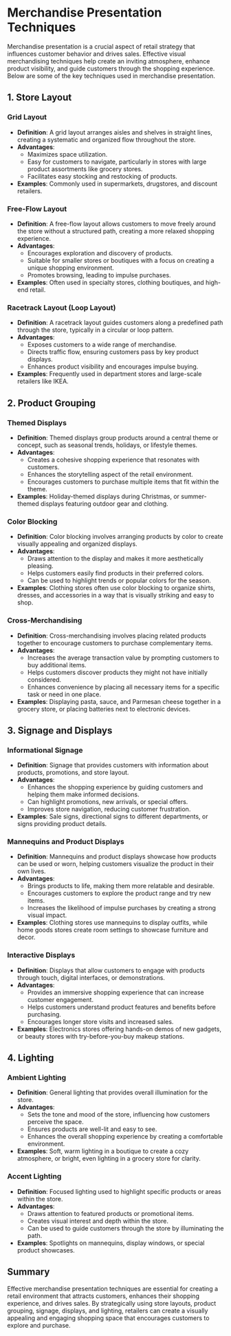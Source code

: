 # Merchandise Presentation Techniques

Merchandise presentation is a crucial aspect of retail strategy that influences customer behavior and drives sales. Effective visual merchandising techniques help create an inviting atmosphere, enhance product visibility, and guide customers through the shopping experience. Below are some of the key techniques used in merchandise presentation.

## 1. Store Layout

### Grid Layout
- **Definition**: A grid layout arranges aisles and shelves in straight lines, creating a systematic and organized flow throughout the store.
- **Advantages**:
  - Maximizes space utilization.
  - Easy for customers to navigate, particularly in stores with large product assortments like grocery stores.
  - Facilitates easy stocking and restocking of products.
- **Examples**: Commonly used in supermarkets, drugstores, and discount retailers.

### Free-Flow Layout
- **Definition**: A free-flow layout allows customers to move freely around the store without a structured path, creating a more relaxed shopping experience.
- **Advantages**:
  - Encourages exploration and discovery of products.
  - Suitable for smaller stores or boutiques with a focus on creating a unique shopping environment.
  - Promotes browsing, leading to impulse purchases.
- **Examples**: Often used in specialty stores, clothing boutiques, and high-end retail.

### Racetrack Layout (Loop Layout)
- **Definition**: A racetrack layout guides customers along a predefined path through the store, typically in a circular or loop pattern.
- **Advantages**:
  - Exposes customers to a wide range of merchandise.
  - Directs traffic flow, ensuring customers pass by key product displays.
  - Enhances product visibility and encourages impulse buying.
- **Examples**: Frequently used in department stores and large-scale retailers like IKEA.

## 2. Product Grouping

### Themed Displays
- **Definition**: Themed displays group products around a central theme or concept, such as seasonal trends, holidays, or lifestyle themes.
- **Advantages**:
  - Creates a cohesive shopping experience that resonates with customers.
  - Enhances the storytelling aspect of the retail environment.
  - Encourages customers to purchase multiple items that fit within the theme.
- **Examples**: Holiday-themed displays during Christmas, or summer-themed displays featuring outdoor gear and clothing.

### Color Blocking
- **Definition**: Color blocking involves arranging products by color to create visually appealing and organized displays.
- **Advantages**:
  - Draws attention to the display and makes it more aesthetically pleasing.
  - Helps customers easily find products in their preferred colors.
  - Can be used to highlight trends or popular colors for the season.
- **Examples**: Clothing stores often use color blocking to organize shirts, dresses, and accessories in a way that is visually striking and easy to shop.

### Cross-Merchandising
- **Definition**: Cross-merchandising involves placing related products together to encourage customers to purchase complementary items.
- **Advantages**:
  - Increases the average transaction value by prompting customers to buy additional items.
  - Helps customers discover products they might not have initially considered.
  - Enhances convenience by placing all necessary items for a specific task or need in one place.
- **Examples**: Displaying pasta, sauce, and Parmesan cheese together in a grocery store, or placing batteries next to electronic devices.

## 3. Signage and Displays

### Informational Signage
- **Definition**: Signage that provides customers with information about products, promotions, and store layout.
- **Advantages**:
  - Enhances the shopping experience by guiding customers and helping them make informed decisions.
  - Can highlight promotions, new arrivals, or special offers.
  - Improves store navigation, reducing customer frustration.
- **Examples**: Sale signs, directional signs to different departments, or signs providing product details.

### Mannequins and Product Displays
- **Definition**: Mannequins and product displays showcase how products can be used or worn, helping customers visualize the product in their own lives.
- **Advantages**:
  - Brings products to life, making them more relatable and desirable.
  - Encourages customers to explore the product range and try new items.
  - Increases the likelihood of impulse purchases by creating a strong visual impact.
- **Examples**: Clothing stores use mannequins to display outfits, while home goods stores create room settings to showcase furniture and decor.

### Interactive Displays
- **Definition**: Displays that allow customers to engage with products through touch, digital interfaces, or demonstrations.
- **Advantages**:
  - Provides an immersive shopping experience that can increase customer engagement.
  - Helps customers understand product features and benefits before purchasing.
  - Encourages longer store visits and increased sales.
- **Examples**: Electronics stores offering hands-on demos of new gadgets, or beauty stores with try-before-you-buy makeup stations.

## 4. Lighting

### Ambient Lighting
- **Definition**: General lighting that provides overall illumination for the store.
- **Advantages**:
  - Sets the tone and mood of the store, influencing how customers perceive the space.
  - Ensures products are well-lit and easy to see.
  - Enhances the overall shopping experience by creating a comfortable environment.
- **Examples**: Soft, warm lighting in a boutique to create a cozy atmosphere, or bright, even lighting in a grocery store for clarity.

### Accent Lighting
- **Definition**: Focused lighting used to highlight specific products or areas within the store.
- **Advantages**:
  - Draws attention to featured products or promotional items.
  - Creates visual interest and depth within the store.
  - Can be used to guide customers through the store by illuminating the path.
- **Examples**: Spotlights on mannequins, display windows, or special product showcases.

## Summary
Effective merchandise presentation techniques are essential for creating a retail environment that attracts customers, enhances their shopping experience, and drives sales. By strategically using store layouts, product grouping, signage, displays, and lighting, retailers can create a visually appealing and engaging shopping space that encourages customers to explore and purchase.
